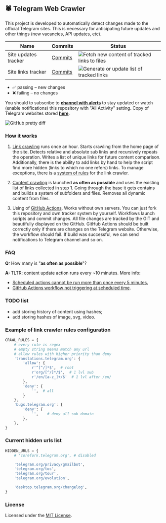 ## 🕷 Telegram Web Crawler

This project is developed to automatically detect changes made 
to the official Telegram sites. This is necessary for anticipating
future updates and other things (new vacancies, API updates, etc).


| Name | Commits  | Status |
| -----| -------- | ------ |
| Site updates tracker| [Commits](https://github.com/MarshalX/telegram-crawler/commits/data)  | ![Fetch new content of tracked links to files](https://github.com/MarshalX/telegram-crawler/actions/workflows/make_files_tree.yml/badge.svg?branch=main)  |
| Site links tracker | [Commits](https://github.com/MarshalX/telegram-crawler/commits/main/tracked_links.txt)  | ![Generate or update list of tracked links](https://github.com/MarshalX/telegram-crawler/actions/workflows/make_tracked_links_list.yml/badge.svg?branch=main)  |

* ✅ passing – new changes
* ❌ failing – no changes

You should to subscribe to **[channel with alerts](https://t.me/tgcrawl)** 
to stay updated or watch (enable notifications) this repository with "All Activity" setting.
Copy of Telegram websites stored **[here](https://github.com/MarshalX/telegram-crawler/tree/data/data)**.

![GitHub pretty diff](https://i.imgur.com/BK8UAju.png)

### How it works

1. [Link crawling](make_tracked_links_list.py) runs once an hour. 
   Starts crawling from the home page of the site. 
   Detects relative and absolute sub links and recursively repeats the operation. 
   Writes a list of unique links for future content comparison. 
   Additionally, there is the ability to add links by hand to help the script 
   find more hidden (links to which no one refers) links. To manage exceptions,
   there is a [system of rules](#example-of-link-crawler-rules-configuration)
   for the link crawler.

2. [Content crawling](make_files_tree.py) is launched **as often as 
   possible** and uses the existing list of links collected in step 1. 
   Going through the base it gets contains and builds a system of subfolders 
   and files. Removes all dynamic content from files.
   
3. Using of [GitHub Actions](.github/workflows/). Works without own servers.
   You can just fork this repository and own tracker system by yourself.
   Workflows launch scripts and commit changes. All file changes are tracked 
   by the GIT and beautifully displayed on the GitHub. GitHub Actions 
   should be built correctly only if there are changes on the Telegram website. 
   Otherwise, the workflow should fail. If build was successful, we can 
   send notifications to Telegram channel and so on.
   
### FAQ

**Q:** How many is "**as often as possible**"?

**A:** TLTR: content update action runs every ~10 minutes. More info:
- [Scheduled actions cannot be run more than once every 5 minutes.](https://github.blog/changelog/2019-11-01-github-actions-scheduled-jobs-maximum-frequency-is-changing/)
- [GitHub Actions workflow not triggering at scheduled time](https://upptime.js.org/blog/2021/01/22/github-actions-schedule-not-working/).
  
### TODO list

- add storing history of content using hashes;
- add storing hashes of image, svg, video.

### Example of link crawler rules configuration

```python
CRAWL_RULES = {
    # every rule is regex
    # empty string means match any url
    # allow rules with higher priority than deny
    'translations.telegram.org': {
        'allow': {
            r'^[^/]*$',  # root
            r'org/[^/]*/$',  # 1 lvl sub
            r'/en/[a-z_]+/$'  # 1 lvl after /en/
        },
        'deny': {
            '',  # all
        }
    },
    'bugs.telegram.org': {
        'deny': {
            '',    # deny all sub domain
        },
    },
}
```

### Current hidden urls list

```python
HIDDEN_URLS = {
    # 'corefork.telegram.org', # disabled

    'telegram.org/privacy/gmailbot',
    'telegram.org/tos',
    'telegram.org/tour',
    'telegram.org/evolution',

    'desktop.telegram.org/changelog',
}
```

### License

Licensed under the [MIT License](LICENSE).